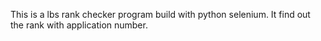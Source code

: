 This is a lbs rank checker program build with python selenium.
It find out the rank with application number.

